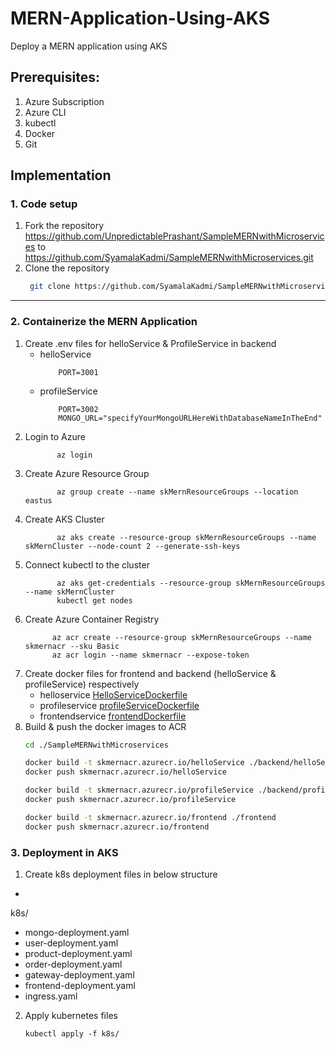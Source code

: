 # MERN-Application-Using-AKS
Deploy a MERN application using AKS

## Prerequisites:
1. Azure Subscription
2. Azure CLI
3. kubectl
4. Docker
5. Git

## Implementation

### 1. Code setup
1. Fork the repository https://github.com/UnpredictablePrashant/SampleMERNwithMicroservices to https://github.com/SyamalaKadmi/SampleMERNwithMicroservices.git
2. Clone the repository
    ```bash
     git clone https://github.com/SyamalaKadmi/SampleMERNwithMicroservices.git
    ```
---

### 2. Containerize the MERN Application
1. Create .env files for helloService & ProfileService in backend
    - helloService
        ```
            PORT=3001
        ```
    - profileService
        ```
            PORT=3002
            MONGO_URL="specifyYourMongoURLHereWithDatabaseNameInTheEnd"
        ```
2. Login to Azure
   ```
          az login
   ```
3. Create Azure Resource Group
   ```
          az group create --name skMernResourceGroups --location eastus
   ```
4. Create AKS Cluster
   ```
          az aks create --resource-group skMernResourceGroups --name skMernCluster --node-count 2 --generate-ssh-keys
   ```
5. Connect kubectl to the cluster
   ```
          az aks get-credentials --resource-group skMernResourceGroups --name skMernCluster
          kubectl get nodes
   ```
6. Create Azure Container Registry
   ```
         az acr create --resource-group skMernResourceGroups --name skmernacr --sku Basic
         az acr login --name skmernacr --expose-token
    ```
7. Create docker files for frontend and backend (helloService & profileService) respectively
    - helloservice [HelloServiceDockerfile](backend/helloService/Dockerfile)
    - profileservice [profileServiceDockerfile](backend/profileService/Dockerfile)
    - frontendservice [frontendDockerfile](frontend/Dockerfile)
8. Build & push the docker images to ACR
    ```bash
    cd ./SampleMERNwithMicroservices

    docker build -t skmernacr.azurecr.io/helloService ./backend/helloService
    docker push skmernacr.azurecr.io/helloService

    docker build -t skmernacr.azurecr.io/profileService ./backend/profileService
    docker push skmernacr.azurecr.io/profileService

    docker build -t skmernacr.azurecr.io/frontend ./frontend
    docker push skmernacr.azurecr.io/frontend

 ### 3. Deployment in AKS
 1. Create k8s deployment files in below structure
 - 
 k8s/
 - mongo-deployment.yaml
 - user-deployment.yaml
 - product-deployment.yaml
 - order-deployment.yaml
 - gateway-deployment.yaml
 - frontend-deployment.yaml
 - ingress.yaml

2. Apply kubernetes files
   ```
   kubectl apply -f k8s/
   ```
